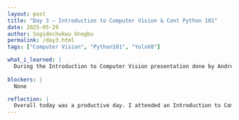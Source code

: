 ```yaml
---
layout: post
title: "Day 3 – Introduction to Computer Vision & Cont Python 101"
date: 2025-05-29
author: Sogidechukwu Unegbu
permalink: /day3.html
tags: ["Computer Vision", "Python101", "YoloV8"]

what_i_learned: |
  During the Introduction to Computer Vision presentation done by Andrew Kelly, I learned a lot, such as what computer vision is, how object detection works, as well as object tracking and image segmentation. I learned how to use Teachable Machine with Google[https://teachablemachine.withgoogle.com/train], where I trained a model. We also went a step further using Google Colab and made a detection code using YOLO by Ultralytics. I was also introduced to the concept of Region of Interest. We continued with the Python 101 course, where I was reintroduced to typecasting and input/output in Python.
  
blockers: |
  None

reflection: |
  Overall today was a productive day. I attended an Introduction to Computer Vision session by Andrew Kelly, where I learned about object detection, tracking, image segmentation, and Regions of Interest. I trained a model using Teachable Machine and later used Google Colab to run detection code with YOLO by Ultralytics. We also continued with Python 101, refreshing my knowledge on typecasting and input/output. It was a great mix of theory and hands-on learning.
---
```


